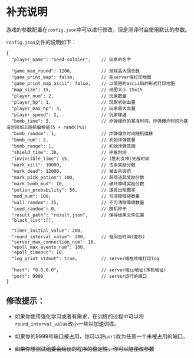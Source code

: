 # 补充说明

游戏的参数配置在```config.json```中可以进行修改，但是测评时会使用默认的参数。

```config.json```文件的说明如下：

```
{
  "player_name": "seed-soldier",    // 玩家的名字

  "game_max_round": 1200,           // 游戏最大回合数
  "game_print_map": false,          // 在server端打印地图
  "game_print_map_ascii": false,    // 以简陋的ascii码的形式打印地图
  "map_size": 15,                   // 地图大小 15x15
  "player_num": 2,                  // 玩家数量
  "player_hp": 1,                   // 玩家初始血量
  "player_max_hp": 3,               // 玩家最大血量
  "player_speed": 2,                // 玩家移速
  "bomb_time": 5,                   // 炸弹爆炸的基准时间，炸弹爆炸时间为基准时间加上随机偏移值(5 + rand()%1)
  "bomb_random": 1,                 // 炸弹爆炸时间随机偏移
  "bomb_num": 2,                    // 初始炸弹数量
  "bomb_range": 1,                  // 初始炸弹范围
  "shield_time": 30,                // 护盾时间
  "invincible_time": 15,            // (胜利女神)无敌时间
  "mark_kill": 10000,               // 击杀奖励分数
  "mark_dead": 12000,               // 被击杀惩罚
  "mark_pick_potion": 100,          // 获得道具奖励分数
  "mark_bomb_mud": 10,              // 破坏障碍奖励分数
  "potion_probability": 50,         // 道具出现概率
  "mud_num": 100,                   // 可清除障碍数量
  "wall_random": 25,                // 不可清除障碍数量
  "seed_random": 0,                 // 随机种子
  "result_path": "result.json",     // 保存结果文件位置
  "black_list":[],

  "timer_initial_value": 200,
  "round_interval_value": 200,      // 每回合时间(毫秒)
  "server_max_connection_num": 10,
  "epoll_max_events_num": 100,
  "epoll_timeout": 10,
  "log_print_stdout": true,         // server端在终端打印log

  "host": "0.0.0.0",                // server端ip地址(本机地址)
  "port": 9999                      // server运行的端口
}
```


## 修改提示：

* 如果你使用强化学习或者有需求，在训练的过程中可以将```round_interval_value```改小一些以加速训练。

* 如果你的9999号端口被占用，你可以将```port```改为任意一个未被占用的端口。

* ~~如果你想测试组委会给出的程序的稳定性，你可以随便改参数~~
